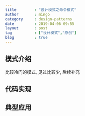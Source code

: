 ```yaml
---
title        : "设计模式之命令模式"
author       : mingo
category     : design-patterns
date         : 2019-04-06 09:55
layout       : post
tag          : ["设计模式","原创"]
blog         : true
---
```


## 模式介绍

比较冷门的模式, 见过比较少, 后续补充

## 代码实现


## 典型应用
